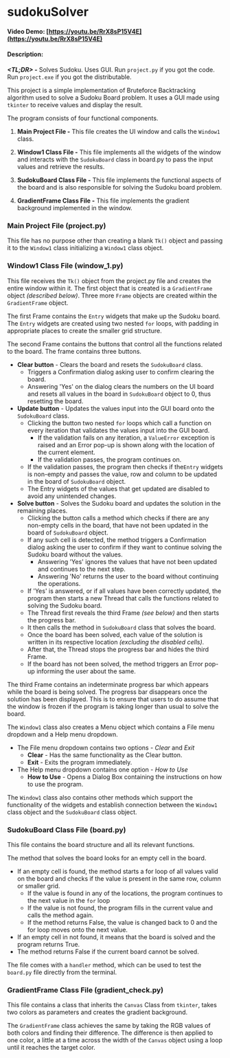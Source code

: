 # sudokuSolver
#### Video Demo: [https://youtu.be/RrX8sP15V4E](https://youtu.be/RrX8sP15V4E)
#### Description:

**_<TL;DR> -_** Solves Sudoku. Uses GUI. Run `project.py` if you got the code.
Run `project.exe` if you got the distributable.

This project is a simple implementation of Bruteforce Backtracking algorithm used
to solve a Sudoku Board problem. It uses a GUI made using `tkinter` to receive
values and display the result.

The program consists of four functional components.
1. **Main Project File -**
    This file creates the UI window and calls the `Window1` class.

2. **Window1 Class File -**
    This file implements all the widgets of the window and interacts with
    the `SudokuBoard` class in board.py to pass the input values and retrieve
    the results.

3. **SudokuBoard Class File -**
    This file implements the functional aspects of the board and is also
responsible for solving the Sudoku board problem.

4. **GradientFrame Class File -**
    This file implements the gradient background implemented in the window.


### Main Project File (project.py)
This file has no purpose other than creating a blank `Tk()` object and passing it
to the `Window1` class initializing a `Window1` class object.


### Window1 Class File (window_1.py)
This file receives the `Tk()` object from the project.py file and creates the
entire window within it. The first object that is created is a `GradientFrame`
object _(described below)_. Three more `Frame` objects are created within the
`GradientFrame` object.

The first Frame contains the `Entry` widgets that make up the Sudoku board. The
`Entry` widgets are created using two nested `for` loops, with padding in
appropriate places to create the smaller grid structure.

The second Frame contains the buttons that control all the functions related to the
board. The frame contains three buttons.
- **Clear button** - Clears the board and resets the `SudokuBoard` class.
  - Triggers a Confirmation dialog asking user to confirm clearing the board.
  - Answering 'Yes' on the dialog clears the numbers on the UI board and resets all
  values in the board in `SudokuBoard` object to 0, thus resetting the board.
- **Update button** - Updates the values input into the GUI board onto the
  `SudokuBoard` class.
  - Clicking the button two nested `for` loops which call a function on every
    iteration that validates the values input into the GUI board.
    - If the validation fails on any iteration, a `ValueError` exception is raised
      and an Error pop-up is shown along with the location of the current element.
    - If the validation passes, the program continues on.
  - If the validation passes, the program then checks if the`Entry` widgets is
    non-empty and passes the value, row and column to be updated in the board
    of `SudokuBoard` object.
  - The Entry widgets of the values that get updated are disabled to avoid any
    unintended changes.
- **Solve button** - Solves the Sudoku board and updates the solution in the
  remaining places.
  - Clicking the button calls a method which checks if there are any non-empty
    cells in the board, that have not been updated in the board of `SudokuBoard`
    object.
  - If any such cell is detected, the method triggers a Confirmation dialog
    asking the user to confirm if they want to continue solving the Sudoku board
    without the values.
    - Answering 'Yes' ignores the values that have not been updated and continues
      to the next step.
    - Answering 'No' returns the user to the board without continuing the operations.
  - If 'Yes' is answered, or if all values have been correctly updated, the program
    then starts a new Thread that calls the functions related to solving the
    Sudoku board.
  - The Thread first reveals the third Frame _(see below)_ and then starts the
    progress bar.
  - It then calls the method in `SudokuBoard` class that solves the board.
  - Once the board has been solved, each value of the solution is written in its
    respective location _(excluding the disabled cells)_.
  - After that, the Thread stops the progress bar and hides the third Frame.
  - If the board has not been solved, the method triggers an Error pop-up informing
    the user about the same.

The third Frame contains an indeterminate progress bar which appears while the board
is being solved. The progress bar disappears once the solution has been displayed.
This is to ensure that users to do assume that the window is frozen if the program is
taking longer than usual to solve the board.

The `Window1` class also creates a Menu object which contains a File menu dropdown
and a Help menu dropdown.
- The File menu dropdown contains two options - *Clear* and *Exit*
  - **Clear** - Has the same functionality as the Clear button.
  - **Exit** - Exits the program immediately.
- The Help menu dropdown contains one option - *How to Use*
  - **How to Use** - Opens a Dialog Box containing the instructions on how to
    use the program.

The `Window1` class also contains other methods which support the functionality of the
widgets and establish connection between the `Window1` class object and the
`SudokuBoard` class object.

### SudokuBoard Class File (board.py)
This file contains the board structure and all its relevant functions.

The method that solves the board looks for an empty cell in the board.
- If an empty cell is found, the method starts a for loop of all values valid
  on the board and checks if the value is present in the same row, column or
  smaller grid.
  - If the value is found in any of the locations, the program continues to the
    next value in the `for` loop
  - If the value is not found, the program fills in the current value and calls
    the method again.
  - If the method returns False, the value is changed back to 0 and the for loop
    moves onto the next value.
- If an empty cell in not found, it means that the board is solved and the
  program returns True.
- The method returns False if the current board cannot be solved.

The file comes with a `handler` method, which can be used to test the `board.py` file
directly from the terminal.


### GradientFrame Class File (gradient_check.py)
This file contains a class that inherits the `Canvas` Class from `tkinter`, takes two
colors as parameters and creates the gradient background.

The `GradientFrame` class achieves the same by taking the RGB values of both colors
and finding their difference. The difference is then applied to one color, a little
at a time across the width of the `Canvas` object using a loop until it reaches the
target color.
